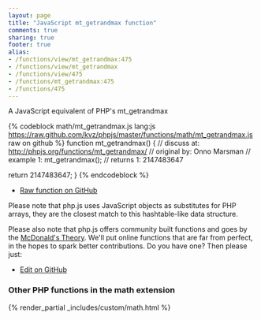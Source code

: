 ```yaml
---
layout: page
title: "JavaScript mt_getrandmax function"
comments: true
sharing: true
footer: true
alias:
- /functions/view/mt_getrandmax:475
- /functions/view/mt_getrandmax
- /functions/view/475
- /functions/mt_getrandmax:475
- /functions/475
---
```

<!-- Generated by Rakefile:build -->
A JavaScript equivalent of PHP's mt_getrandmax

{% codeblock math/mt_getrandmax.js lang:js https://raw.github.com/kvz/phpjs/master/functions/math/mt_getrandmax.js raw on github %}
function mt_getrandmax() {
  //  discuss at: http://phpjs.org/functions/mt_getrandmax/
  // original by: Onno Marsman
  //   example 1: mt_getrandmax();
  //   returns 1: 2147483647

  return 2147483647;
}
{% endcodeblock %}

 - [Raw function on GitHub](https://github.com/kvz/phpjs/blob/master/functions/math/mt_getrandmax.js)

Please note that php.js uses JavaScript objects as substitutes for PHP arrays, they are 
the closest match to this hashtable-like data structure. 

Please also note that php.js offers community built functions and goes by the 
[McDonald's Theory](https://medium.com/what-i-learned-building/9216e1c9da7d). We'll put online 
functions that are far from perfect, in the hopes to spark better contributions. 
Do you have one? Then please just: 

 - [Edit on GitHub](https://github.com/kvz/phpjs/edit/master/functions/math/mt_getrandmax.js)


### Other PHP functions in the math extension
{% render_partial _includes/custom/math.html %}
